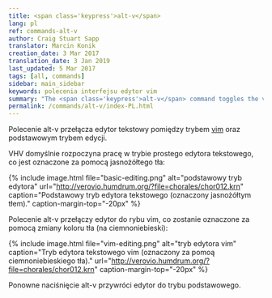 ```yaml
---
title: <span class='keypress'>alt-v</span>
lang: pl
ref: commands-alt-v
author: Craig Stuart Sapp
translator: Marcin Konik
creation_date: 3 Mar 2017
translation_date: 3 Jan 2019
last_updated: 5 Mar 2017
tags: [all, commands]
sidebar: main_sidebar
keywords: polecenia interfejsu edytor vim
summary: "The <span class='keypress'>alt-v</span> command toggles the vim editing mode."
permalink: /commands/alt-v/index-PL.html
---
```


Polecenie <span class="keypress">alt-v</span> przełącza edytor tekstowy
pomiędzy trybem [vim](https://en.wikipedia.org/wiki/Vim_(text_editor))
oraz podstawowym trybem edycji.

VHV domyślnie rozpoczyna pracę w trybie prostego edytora tekstowego,
co jest oznaczone za pomocą jasnożółtego tła:

{% include image.html
	file="basic-editing.png"
	alt="podstawowy tryb edytora"
	url="http://verovio.humdrum.org/?file=chorales/chor012.krn"
	caption="Podstawowy tryb edytora tekstowego (oznaczony jasnożółtym tłem)."
	caption-margin-top="-20px"
%}

Polecenie <span class="keypress">alt-v</span> przełączy edytor do rybu vim,
co zostanie oznaczone za pomocą zmiany koloru tła (na ciemnoniebieski):

{% include image.html
	file="vim-editing.png"
	alt="tryb edytora vim"
	caption="Tryb edytora tekstowego vim (oznaczony za pomoą ciemnoniebieskiego tła)."
	url="http://verovio.humdrum.org/?file=chorales/chor012.krn"
	caption-margin-top="-20px"
%}

Ponowne naciśnięcie <span class="keypress">alt-v</span> przywróci edytor do trybu podstawowego.
